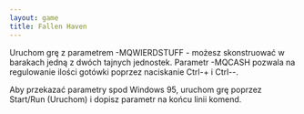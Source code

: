 ```yaml
---
layout: game
title: Fallen Haven
---
```


Uruchom grę z parametrem -MQWIERDSTUFF - możesz 
skonstruować
w barakach jedną z dwóch tajnych jednostek. Parametr -MQCASH
pozwala na regulowanie ilości gotówki poprzez naciskanie Ctrl-+
i Ctrl--.

Aby przekazać parametry spod Windows 95, uruchom grę poprzez
Start/Run (Uruchom) i dopisz parametr na końcu linii komend.
